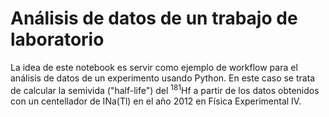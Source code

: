 # Análisis de datos de un trabajo de laboratorio

La idea de este notebook es servir como ejemplo de workflow para el análisis de datos de un experimento usando Python. En este caso se trata de calcular la semivida ("half-life") del <sup>181</sup>Hf a partir de los datos obtenidos con un centellador de INa(Tl) en el año 2012 en Física Experimental IV.
